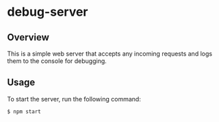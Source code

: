 # debug-server

## Overview

This is a simple web server that accepts any incoming requests and logs them to the console for debugging.

## Usage

To start the server, run the following command:

```bash
$ npm start
```
